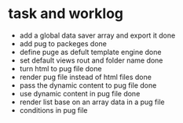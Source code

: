 # task and worklog
- add a global data saver array and export it                       done
- add pug to packeges                                               done
- define puge as defult template engine                             done
- set default views rout and folder name                            done
- turn html to pug file                                             done
- render pug file instead of html files                             done
- pass the dynamic content to pug file                              done                           
- use dynamic content in pug file                                   done
- render list base on an array data in a pug file 
- conditions in pug file                    